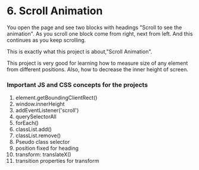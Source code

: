 # 6. Scroll Animation

You open the page and see two blocks with headings "Scroll to see the animation". As you scroll one block come from right, next from left. And this continues as you keep scrolling.

This is exactly what this project is about,"Scroll Animation".

This project is very good for learning how to measure size of any element from different positions. Also, how to decrease the inner height of screen.

### Important JS and CSS concepts for the projects

1. element.getBoundingClientRect()
2. window.innerHeight
3. addEventListener('scroll')
4. querySelectorAll
5. forEach()
6. classList.add()
7. classList.remove()
8. Pseudo class selector
9. position fixed for heading
10. transform: translateX()
11. transition properties for transform
